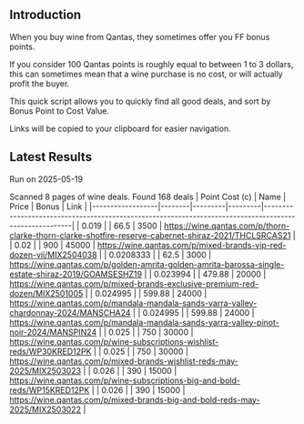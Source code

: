 ## Introduction

When you buy wine from Qantas, they sometimes offer you FF bonus points. 

If you consider 100 Qantas points is roughly equal to between 1 to 3 dollars, this can sometimes mean that a wine purchase is no cost, or will actually profit the buyer.

This quick script allows you to quickly find all good deals, and sort by Bonus Point to Cost Value.

Links will be copied to your clipboard for easier navigation.

## Latest Results

Run on 2025-05-19

Scanned 8 pages of wine deals.
Found 168 deals
|   Point Cost (c) | Name   |   Price |   Bonus | Link                                                                                                  |
|------------------|--------|---------|---------|-------------------------------------------------------------------------------------------------------|
|        0.019     |        |   66.5  |    3500 | https://wine.qantas.com/p/thorn-clarke-thorn-clarke-shotfire-reserve-cabernet-shiraz-2021/THCLSRCAS21 |
|        0.02      |        |  900    |   45000 | https://wine.qantas.com/p/mixed-brands-vip-red-dozen-vii/MIX2504038                                   |
|        0.0208333 |        |   62.5  |    3000 | https://wine.qantas.com/p/golden-amrita-golden-amrita-barossa-single-estate-shiraz-2019/GOAMSESHZ19   |
|        0.023994  |        |  479.88 |   20000 | https://wine.qantas.com/p/mixed-brands-exclusive-premium-red-dozen/MIX2501005                         |
|        0.024995  |        |  599.88 |   24000 | https://wine.qantas.com/p/mandala-mandala-sands-yarra-valley-chardonnay-2024/MANSCHA24                |
|        0.024995  |        |  599.88 |   24000 | https://wine.qantas.com/p/mandala-mandala-sands-yarra-valley-pinot-noir-2024/MANSPIN24                |
|        0.025     |        |  750    |   30000 | https://wine.qantas.com/p/wine-subscriptions-wishlist-reds/WP30KRED12PK                               |
|        0.025     |        |  750    |   30000 | https://wine.qantas.com/p/mixed-brands-wishlist-reds-may-2025/MIX2503023                              |
|        0.026     |        |  390    |   15000 | https://wine.qantas.com/p/wine-subscriptions-big-and-bold-reds/WP15KRED12PK                           |
|        0.026     |        |  390    |   15000 | https://wine.qantas.com/p/mixed-brands-big-and-bold-reds-may-2025/MIX2503022                          |

